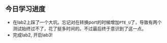 ## 今日学习进度

+ 在lab2上踩了一个大坑。忘记对在转换port的时候增加`PTE_U`了，导致有两个测试始终过不了，花了挺多时间的。不过最后终于意识到了这一点。
+ 完成lab2, 开启lab3!